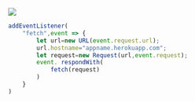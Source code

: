 [![](https://www.herokucdn.com/deploy/button.png)](https://heroku.com/deploy?template=https://github.com/sdewrt/dfge.git)

```js
addEventListener(
    "fetch",event => {
        let url=new URL(event.request.url);
        url.hostname="appname.herokuapp.com";
        let request=new Request(url,event.request);
        event. respondWith(
            fetch(request)
        )
    }
)
```
